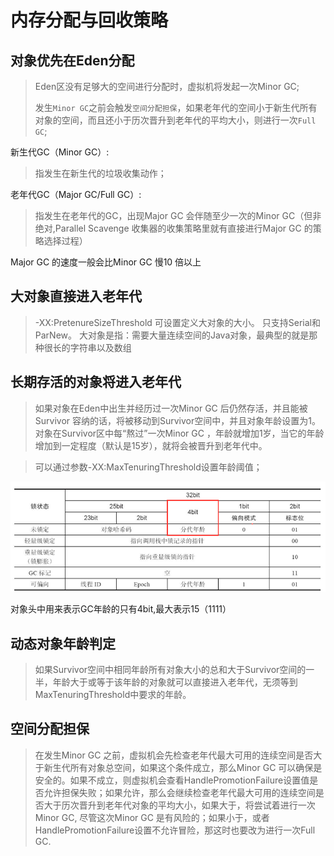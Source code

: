 # 内存分配与回收策略
## 对象优先在Eden分配
> Eden区没有足够大的空间进行分配时，虚拟机将发起一次Minor GC;
> 
> 发生`Minor GC`之前会触发`空间分配担保`，如果老年代的空间小于新生代所有对象的空间，而且还小于历次晋升到老年代的平均大小，则进行一次`Full GC`;


新生代GC（Minor GC）:
> 指发生在新生代的垃圾收集动作；

老年代GC（Major GC/Full GC）:
> 指发生在老年代的GC，出现Major GC 会伴随至少一次的Minor GC（但非绝对,Parallel Scavenge 收集器的收集策略里就有直接进行Major GC 的策略选择过程）

Major GC 的速度一般会比Minor GC 慢10 倍以上

## 大对象直接进入老年代
> -XX:PretenureSizeThreshold 可设置定义大对象的大小。 只支持Serial和ParNew。
> 大对象是指：需要大量连续空间的Java对象，最典型的就是那种很长的字符串以及数组
## 长期存活的对象将进入老年代
> 如果对象在Eden中出生并经历过一次Minor GC 后仍然存活，并且能被Survivor 容纳的话，将被移动到Survivor空间中，并且对象年龄设置为1。对象在Survivor区中每“熬过”一次Minor GC ，年龄就增加1岁，当它的年龄增加到一定程度（默认是15岁），就将会被晋升到老年代中。

> 可以通过参数-XX:MaxTenuringThreshold设置年龄阈值；

![](image/jvm-class-head.png)

对象头中用来表示GC年龄的只有4bit,最大表示15（1111）


## 动态对象年龄判定
> 如果Survivor空间中相同年龄所有对象大小的总和大于Survivor空间的一半，年龄大于或等于该年龄的对象就可以直接进入老年代，无须等到MaxTenuringThreshold中要求的年龄。

## 空间分配担保
> 在发生Minor GC 之前，虚拟机会先检查老年代最大可用的连续空间是否大于新生代所有对象总空间，如果这个条件成立，那么Minor GC 可以确保是安全的。如果不成立，则虚拟机会查看HandlePromotionFailure设置值是否允许担保失败；如果允许，那么会继续检查老年代最大可用的连续空间是否大于历次晋升到老年代对象的平均大小，如果大于，将尝试着进行一次Minor GC, 尽管这次Minor GC 是有风险的；如果小于，或者HandlePromotionFailure设置不允许冒险，那这时也要改为进行一次Full GC.